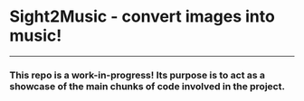 # Sight2Music - convert images into music!

---------------------

### This repo is a work-in-progress! Its purpose is to act as a showcase of the main chunks of code involved in the project.
